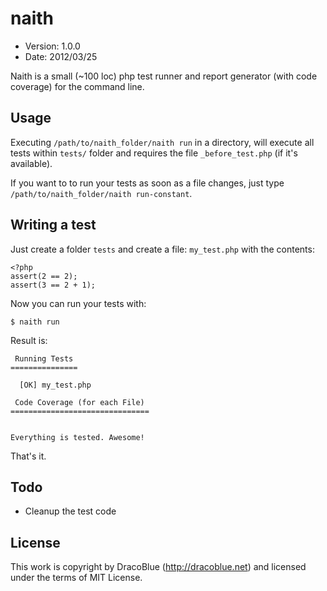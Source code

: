 # naith

* Version: 1.0.0
* Date: 2012/03/25

Naith is a small (~100 loc) php test runner and report generator (with code coverage) for the command line.

## Usage

Executing `/path/to/naith_folder/naith run` in a directory, will execute all tests within `tests/`
folder and requires the file `_before_test.php` (if it's available).

If you want to to run your tests as soon as a file changes, just type
`/path/to/naith_folder/naith run-constant`.

## Writing a test

Just create a folder `tests` and create a file: `my_test.php` with the contents:

    <?php
    assert(2 == 2);
    assert(3 == 2 + 1);
    
Now you can run your tests with:

    $ naith run

Result is:

     Running Tests 
    ===============
    
      [OK] my_test.php
    
     Code Coverage (for each File)
    ===============================
    
    
    Everything is tested. Awesome!

That's it.

## Todo

* Cleanup the test code

## License

This work is copyright by DracoBlue (<http://dracoblue.net>) and licensed under the terms of MIT License.
